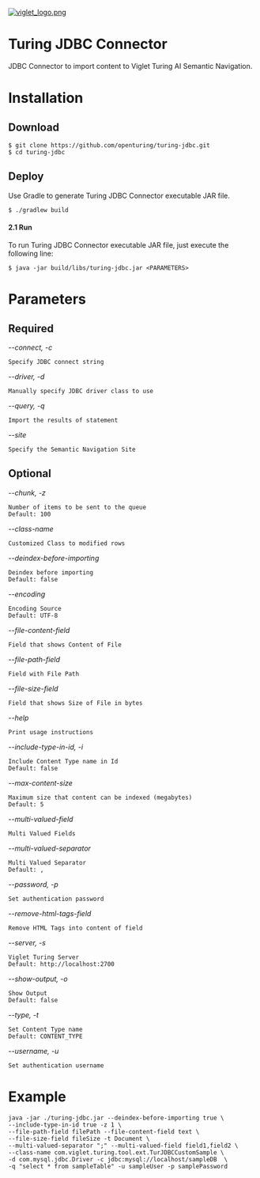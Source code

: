 [![viglet_logo.png](https://openturing.github.io/turing/img/banner/viglet_turing.png)](http://viglet.com/turing)

# Turing JDBC Connector
JDBC Connector to import content to Viglet Turing AI Semantic Navigation.

# Installation

## Download

```shell
$ git clone https://github.com/openturing/turing-jdbc.git
$ cd turing-jdbc
```

## Deploy 

Use Gradle to generate Turing JDBC Connector executable JAR file.

```shell
$ ./gradlew build
```

#### 2.1 Run

To run Turing JDBC Connector executable JAR file, just execute the following line:

```shell
$ java -jar build/libs/turing-jdbc.jar <PARAMETERS>
```

# Parameters

## Required
*--connect, -c*

	Specify JDBC connect string

*--driver, -d*

	Manually specify JDBC driver class to use

*--query, -q*

	Import the results of statement

*--site*

	Specify the Semantic Navigation Site
                        
## Optional

 *--chunk, -z*
 
	Number of items to be sent to the queue
	Default: 100
 
 *--class-name*
      
	Customized Class to modified rows
            
*--deindex-before-importing*

	Deindex before importing
	Default: false
      
*--encoding*

	Encoding Source
	Default: UTF-8
      
*--file-content-field*

	Field that shows Content of File
      
*--file-path-field*

	Field with File Path
      
*--file-size-field*

	Field that shows Size of File in bytes
	
*--help*

	Print usage instructions

*--include-type-in-id, -i*

	Include Content Type name in Id
	Default: false

*--max-content-size*

	Maximum size that content can be indexed (megabytes)
	Default: 5
      
*--multi-valued-field*

	Multi Valued Fields
      
*--multi-valued-separator*

	Multi Valued Separator
	Default: ,

*--password, -p*

	Set authentication password

*--remove-html-tags-field*

	Remove HTML Tags into content of field
      
*--server, -s*

	Viglet Turing Server
	Default: http://localhost:2700
      
*--show-output, -o*

	Show Output
	Default: false
            
*--type, -t*

	Set Content Type name
	Default: CONTENT_TYPE
      
*--username, -u*

	Set authentication username

# Example

```shell
java -jar ./turing-jdbc.jar --deindex-before-importing true \
--include-type-in-id true -z 1 \
--file-path-field filePath --file-content-field text \
--file-size-field fileSize -t Document \
--multi-valued-separator ";" --multi-valued-field field1,field2 \
--class-name com.viglet.turing.tool.ext.TurJDBCCustomSample \
-d com.mysql.jdbc.Driver -c jdbc:mysql://localhost/sampleDB  \
-q "select * from sampleTable" -u sampleUser -p samplePassword
```
